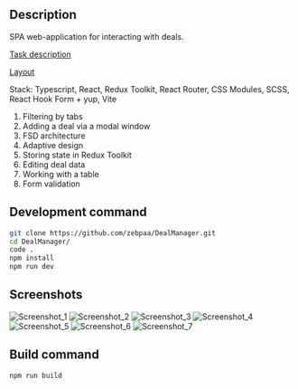 ## Description

SPA web-application for interacting with deals.

[Task description](https://docviewer.yandex.ru/view/1797643866/?page=1&*=Pyjgdha7S7Wsq1NkkuTT%2F%2FfteYN7InVybCI6InlhLW1haWw6Ly8xODgwMjUyODQ0NDI3MTg2MzYvMS4yIiwidGl0bGUiOiLQotC10YHRgtC%2B0LLQvtC1INC30LDQtNCw0L3QuNC1IChmcm9udCkudHh0Iiwibm9pZnJhbWUiOmZhbHNlLCJ1aWQiOiIxNzk3NjQzODY2IiwidHMiOjE3MzMyMTE4NDYzNTIsInl1IjoiNDE5MzgxNjUyMTcwOTEzMTg3NiJ9)

[Layout](https://www.figma.com/design/3BvdZRWkYNtNqZjRBmQraS/Test?node-id=6-905&node-type=frame&t=FDirMczvfuQa55sA-0)

Stack: Typescript, React, Redux Toolkit, React Router, CSS Modules, SCSS, React Hook Form + yup, Vite

1) Filtering by tabs
2) Adding a deal via a modal window
3) FSD architecture
4) Adaptive design
5) Storing state in Redux Toolkit
6) Editing deal data
7) Working with a table
8) Form validation

## Development command

```sh
git clone https://github.com/zebpaa/DealManager.git
cd DealManager/
code .
npm install
npm run dev
```

## Screenshots
![Screenshot_1](https://github.com/user-attachments/assets/882cf135-5a13-440e-b07b-5b123d529a0c)
![Screenshot_2](https://github.com/user-attachments/assets/6ae3f1b9-89dc-4873-ab8a-14084cfa3b21)
![Screenshot_3](https://github.com/user-attachments/assets/f04dffe1-2de5-4775-bba5-ce9f0eeb3343)
![Screenshot_4](https://github.com/user-attachments/assets/6e6efef8-1fd7-491f-a2be-2f90eaea586a)
![Screenshot_5](https://github.com/user-attachments/assets/3924a570-fc16-4954-be9b-346aad6fac02)
![Screenshot_6](https://github.com/user-attachments/assets/3966a185-0426-4bd6-8ebc-6a7bb79eca53)
![Screenshot_7](https://github.com/user-attachments/assets/2d75a6be-378c-48da-aa35-a522fceb4a5a)

## Build command

```sh
npm run build
```
